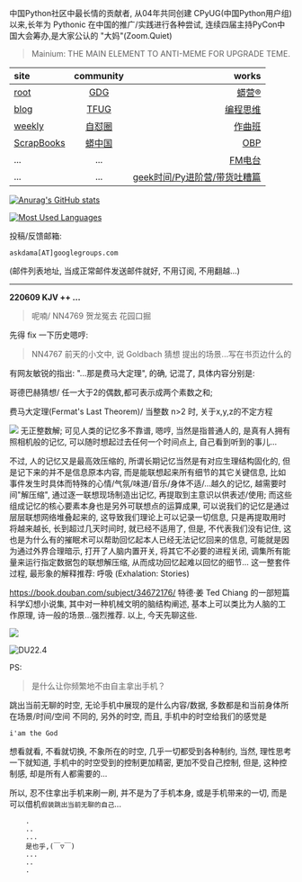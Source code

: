 中国Python社区中最长情的贡献者, 从04年共同创建 CPyUG(中国Python用户组)以来,长年为 Pythonic 在中国的推广/实践进行各种尝试, 连续四届主持PyCon中国大会筹办,是大家公认的 "大妈"(Zoom.Quiet)

> Mainium: THE MAIN ELEMENT TO ANTI-MEME FOR UPGRADE TEME.

| site | community | works |
| :-----| :----: | ----: |
| [root](http://zoomquiet.io/) | [GDG](https://blog.zhgdg.org/) | [蟒营®](https://doc.101.camp/) |
| [blog](https://blog.zoomquiet.io/pages/zoomquiet.html) | [TFUG](http://zh.tfug.world/) | [编程思维](https://py.101.camp/) |
| [weekly](http://weekly.pychina.org/) | [自怼圈](https://du.101.camp/) | [作曲班](https://mu.101.camp/) |
| [ScrapBooks](https://zoomquiet.io/collection.html) | [蟒中国](https://pychina.org/) | [OBP](https://zoomquiet.io/obp/index.html) |
| ... | ... | [FM电台](https://fm.101.camp/) |
| ... | ... | [geek时间/Py进阶营/带货吐糟篇](https://fm.101.camp/2020/geek2py-dama.html) |


[![Anurag's GitHub stats](https://github-readme-stats.vercel.app/api?username=zoomquiet&show_icons=true&count_private=true&include_all_commits=true&layout=compact&theme=panda)](https://blog.zoomquiet.io)

[![Most Used Languages](https://github-readme-stats.vercel.app/api/top-langs/?username=zoomquiet&theme=panda&card_width=445&layout=compact&show_icons=true&hide=javascript,html,php,Smarty,XSLT,TeX,C++,CSS)](https://zoomquiet.io)


投稿/反馈邮箱:

    askdama[AT]googlegroups.com

(邮件列表地址, 
当成正常邮件发送邮件就好, 不用订阅, 不用翻越...)


-----------------------------------------
**220609 KJV ++ ...**


> 呢喃/ NN4769 贺龙冤去 花园口掘



先得 fix 一下历史嗯哼:

> NN4767 前天的小文中, 说 Goldbach 猜想 提出的场景...写在书页边什么的

有网友敏锐的指出: "...那是费马大定理", 的确, 记混了, 具体内容分别是:

哥德巴赫猜想/ 任一大于2的偶数,都可表示成两个素数之和;

费马大定理(Fermat's Last Theorem)/ 当整数 n>2 时, 关于x,y,z的不定方程

![](https://ipic.zoomquiet.top/2022-06-08-zshot%202022-06-08%2009.17.56.jpg)
无正整数解;
可见人类的记忆多不靠谱, 嗯哼, 当然是指普通人的, 是真有人拥有照相机般的记忆, 可以随时想起过去任何一个时间点上, 自己看到听到的事儿...

不过, 人的记忆又是最高效压缩的, 所谓长期记忆当然是有对应生理结构固化的, 但是记下来的并不是信息原本内容, 而是能联想起来所有细节的其它关键信息, 比如事件发生时具体而特殊的心情/气氛/味道/音乐/身体不适/...越久的记忆, 越需要时间"解压缩", 通过逐一联想现场制造出记忆, 再提取到主意识以供表述/使用; 
而这些组成记忆的核心要素本身也是另外可联想点的运算成果, 可以说我们的记忆是通过层层联想网络堆叠起来的, 这导致我们理论上可以记录一切信息, 只是再提取用时将越来越长, 长到超过几天时间时, 就已经不适用了, 但是, 不代表我们没有记住, 这也是为什么有的摧眠术可以帮助回忆起本人已经无法记忆回来的信息, 可能就是因为通过外界合理暗示, 打开了人脑内置开关, 将其它不必要的进程关闭, 调集所有能量来运行指定数据包的联想解压缩, 从而成功回忆起难以回忆的细节...
这一整套件过程, 最形象的解释推荐: 呼吸 (Exhalation: Stories)

https://book.douban.com/subject/34672176/
特德·姜 Ted Chiang 的一部短篇科学幻想小说集, 其中对一种机械文明的脑结构阐述, 基本上可以类比为人脑的工作原理, 诗一般的场景...强烈推荐.
以上, 今天先聊这些.


![](https://ipic.zoomquiet.top/2022-06-08-zq42-today-card-2206.009.jpeg)



![DU22.4](https://ipic.zoomquiet.top/2022-04-30-220430DU6y_zip.jpg!/fw/420)






PS:
> 是什么让你频繁地不由自主拿出手机？

跳出当前无聊的时空,
无论手机中展现的是什么内容/数据,
多数都是和当前身体所在场景/时间/空间 不同的,
另外的时空,
而且, 手机中的时空给我们的感觉是

    i'am the God

想看就看, 不看就切换,
不象所在的时空, 几乎一切都受到各种制约,
当然,
理性思考一下就知道,
手机中的时空受到的控制更加精密, 更加不受自己控制,
但是, 这种控制感,
却是所有人都需要的...

所以, 
忍不住拿出手机来刷一刷,
并不是为了手机本身, 或是手机带来的一切,
而是可以借机`假装跳出当前无聊的自己`...



```
    .
    ..
    ...
    是也乎,(￣▽￣)
    ...
    ..
    .
```



